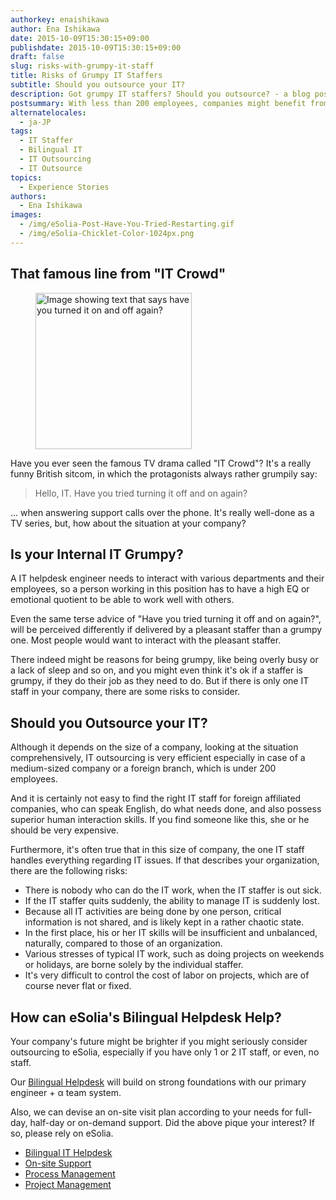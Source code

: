 ```yaml
---
authorkey: enaishikawa
author: Ena Ishikawa
date: 2015-10-09T15:30:15+09:00
publishdate: 2015-10-09T15:30:15+09:00
draft: false
slug: risks-with-grumpy-it-staff
title: Risks of Grumpy IT Staffers
subtitle: Should you outsource your IT?
description: Got grumpy IT staffers? Should you outsource? - a blog post on eSolia.pro from eSolia Inc.
postsummary: With less than 200 employees, companies might benefit from outsourcing their IT operations to an expert team like eSolia.
alternatelocales:
  - ja-JP
tags:
  - IT Staffer
  - Bilingual IT
  - IT Outsourcing
  - IT Outsource
topics:
  - Experience Stories
authors:
  - Ena Ishikawa
images:
  - /img/eSolia-Post-Have-You-Tried-Restarting.gif
  - /img/eSolia-Chicklet-Color-1024px.png
---
```


## That famous line from "IT Crowd"

<figure class="image-container">
<img class="materialboxed right responsive-img z-depth-2" data-caption="Famous like from IT crowd" width="250" src="/img/eSolia-Post-Have-You-Tried-Restarting.gif" alt="Image showing text that says have you turned it on and off again?">
</figure>

Have you ever seen the famous TV drama called "IT Crowd"? It's a really funny British sitcom, in which the protagonists always rather grumpily say:

> Hello, IT. Have you tried turning it off and on again?

... when answering support calls over the phone. It's really well-done as a TV series, but, how about the situation at your company?

## Is your Internal IT Grumpy?

A IT helpdesk engineer needs to interact with various departments and their employees, so a person working in this position has to have a high EQ or emotional quotient to be able to work well with others.

Even the same terse advice of "Have you tried turning it off and on again?", will be perceived differently if delivered by a pleasant staffer than a grumpy one. Most people would want to interact with the pleasant staffer.

There indeed might be reasons for being grumpy, like being overly busy or a lack of sleep and so on, and you might even think it's ok if a staffer is grumpy, if they do their job as they need to do. But if there is only one IT staff in your company, there are some risks to consider.

## Should you Outsource your IT?

Although it depends on the size of a company, looking at the situation comprehensively, IT outsourcing is very efficient especially in case of a medium-sized company or a foreign branch, which is under 200 employees.

And it is certainly not easy to find the right IT staff for foreign affiliated companies, who can speak English, do what needs done, and also possess superior human interaction skills. If you find someone like this, she or he should be very expensive.

Furthermore, it's often true that in this size of company, the one IT staff handles everything regarding IT issues. If that describes your organization, there are the following risks:

* There is nobody who can do the IT work, when the IT staffer is out sick.
* If the IT staffer quits suddenly, the ability to manage IT is suddenly lost.
* Because all IT activities are being done by one person, critical information is not shared, and is likely kept in a rather chaotic state.
* In the first place, his or her IT skills will be insufficient and unbalanced, naturally, compared to those of an organization.
* Various stresses of typical IT work, such as doing projects on weekends or holidays, are borne solely by the individual staffer.
* It's very difficult to control the cost of labor on projects, which are of course never flat or fixed.

## How can eSolia's Bilingual Helpdesk Help?

Your company's future might be brighter if you might seriously consider outsourcing to eSolia, especially if you have only 1 or 2 IT staff, or even, no staff.

Our [Bilingual Helpdesk](http://esolia.com/helpdesk/) will build on strong foundations with our primary engineer + α team system.

Also, we can devise an on-site visit plan according to your needs for full-day, half-day or on-demand support.
Did the above pique your interest? If so, please rely on eSolia.

* [Bilingual IT Helpdesk](http://esolia.co.jp/helpdesk/)
* [On-site Support](http://esolia.co.jp/on-site/)
* [Process Management](http://esolia.co.jp/process/)
* [Project Management](http://esolia.co.jp/project-management/)
